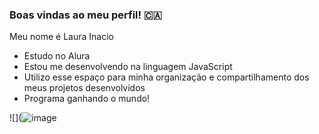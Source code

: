 ### Boas vindas ao meu perfil! 🇨🇦

Meu nome é Laura Inacio

- Estudo no Alura
- Estou me desenvolvendo na linguagem JavaScript
- Utilizo esse espaço para minha organização e compartilhamento dos meus projetos desenvolvidos
- Programa ganhando o mundo!

![](![image](https://github.com/LauraInacio/LauraInacio/assets/145573341/30200ded-49e2-441f-9b0c-aed47a185e1f)
